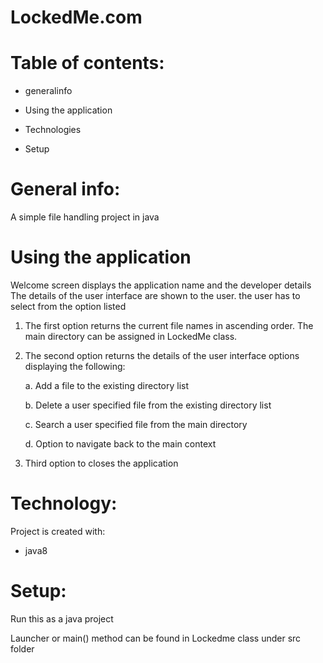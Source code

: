 # LockedMe.com

# Table of contents:

* generalinfo

* Using the application

* Technologies

* Setup

# General info:
A simple file handling project in java

# Using the application
Welcome screen displays the application name and the developer details
The details of the user interface are shown to the user. the user has to select from the option listed

1. The first option returns the current file names in ascending order. The main directory can be assigned in LockedMe class.


2. The second option returns the details of the user interface options displaying the following:

     a. Add a file to the existing directory list

     b. Delete a user specified file from the existing directory list

     c. Search a user specified file from the main directory

     d. Option to navigate back to the main context

3. Third option to closes the application

# Technology:

Project is created with:
 
 * java8
 
 # Setup:
 
 Run this as a java project
 
 Launcher or main() method can be found in Lockedme class under src folder
